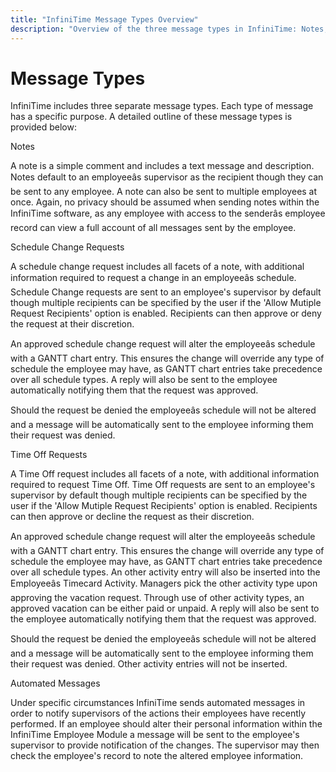 ```yaml
---
title: "InfiniTime Message Types Overview"
description: "Overview of the three message types in InfiniTime: Notes, Schedule Change Requests, and their purposes."
---
```


# Message Types

InfiniTime includes three separate message types. Each type of message has a specific purpose. A detailed outline of these message types is provided below:

Notes

A note is a simple comment and includes a text message and description. Notes default to an employeeâs supervisor as the recipient though they can be sent to any employee. A note can also be sent to multiple employees at once. Again, no privacy should be assumed when sending notes within the InfiniTime software, as any employee with access to the senderâs employee record can view a full account of all messages sent by the employee.

Schedule Change Requests

A schedule change request includes all facets of a note, with additional information required to request a change in an employeeâs schedule. Schedule Change requests are sent to an employee's supervisor by default though multiple recipients can be specified by the user if the 'Allow Mutiple Request Recipients' option is enabled. Recipients can then approve or deny the request at their discretion.

An approved schedule change request will alter the employeeâs schedule with a GANTT chart entry. This ensures the change will override any type of schedule the employee may have, as GANTT chart entries take precedence over all schedule types. A reply will also be sent to the employee automatically notifying them that the request was approved.

Should the request be denied the employeeâs schedule will not be altered and a message will be automatically sent to the employee informing them their request was denied.

Time Off Requests

A Time Off request includes all facets of a note, with additional information required to request Time Off. Time Off requests are sent to an employee's supervisor by default though multiple recipients can be specified by the user if the 'Allow Mutiple Request Recipients' option is enabled. Recipients can then approve or decline the request as their discretion.

An approved schedule change request will alter the employeeâs schedule with a GANTT chart entry. This ensures the change will override any type of schedule the employee may have, as GANTT chart entries take precedence over all schedule types. An other activity entry will also be inserted into the Employeeâs Timecard Activity. Managers pick the other activity type upon approving the vacation request. Through use of other activity types, an approved vacation can be either paid or unpaid. A reply will also be sent to the employee automatically notifying them that the request was approved.

Should the request be denied the employeeâs schedule will not be altered and a message will be automatically sent to the employee informing them their request was denied. Other activity entries will not be inserted.

Automated Messages

Under specific circumstances InfiniTime sends automated messages in order to notify supervisors of the actions their employees have recently performed. If an employee should alter their personal information within the InfiniTime Employee Module a message will be sent to the employee's supervisor to provide notification of the changes. The supervisor may then check the employee's record to note the altered employee information.
